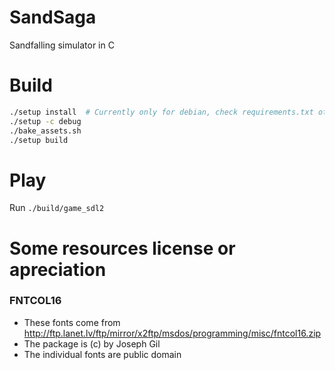 # SandSaga
Sandfalling simulator in C

# Build
```sh
./setup install  # Currently only for debian, check requirements.txt otherwise
./setup -c debug
./bake_assets.sh
./setup build
```

# Play
Run `./build/game_sdl2`

# Some resources license or apreciation
### FNTCOL16
- These fonts come from http://ftp.lanet.lv/ftp/mirror/x2ftp/msdos/programming/misc/fntcol16.zip
- The package is (c) by Joseph Gil
- The individual fonts are public domain
